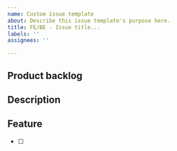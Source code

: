 ```yaml
---
name: Custom issue template
about: Describe this issue template's purpose here.
title: FE/BE - Issue title...
labels: ''
assignees: ''

---
```


## Product backlog

## Description

## Feature
- [ ]
